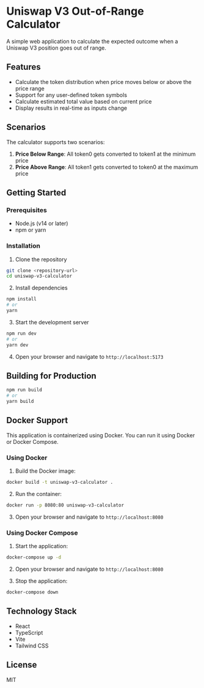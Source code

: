 # Uniswap V3 Out-of-Range Calculator

A simple web application to calculate the expected outcome when a Uniswap V3 position goes out of range.

## Features

- Calculate the token distribution when price moves below or above the price range
- Support for any user-defined token symbols
- Calculate estimated total value based on current price
- Display results in real-time as inputs change

## Scenarios

The calculator supports two scenarios:

1. **Price Below Range**: All token0 gets converted to token1 at the minimum price
2. **Price Above Range**: All token1 gets converted to token0 at the maximum price

## Getting Started

### Prerequisites

- Node.js (v14 or later)
- npm or yarn

### Installation

1. Clone the repository
```bash
git clone <repository-url>
cd uniswap-v3-calculator
```

2. Install dependencies
```bash
npm install
# or
yarn
```

3. Start the development server
```bash
npm run dev
# or
yarn dev
```

4. Open your browser and navigate to `http://localhost:5173`

## Building for Production

```bash
npm run build
# or
yarn build
```

## Docker Support

This application is containerized using Docker. You can run it using Docker or Docker Compose.

### Using Docker

1. Build the Docker image:
```bash
docker build -t uniswap-v3-calculator .
```

2. Run the container:
```bash
docker run -p 8080:80 uniswap-v3-calculator
```

3. Open your browser and navigate to `http://localhost:8080`

### Using Docker Compose

1. Start the application:
```bash
docker-compose up -d
```

2. Open your browser and navigate to `http://localhost:8080`

3. Stop the application:
```bash
docker-compose down
```

## Technology Stack

- React
- TypeScript
- Vite
- Tailwind CSS

## License

MIT
